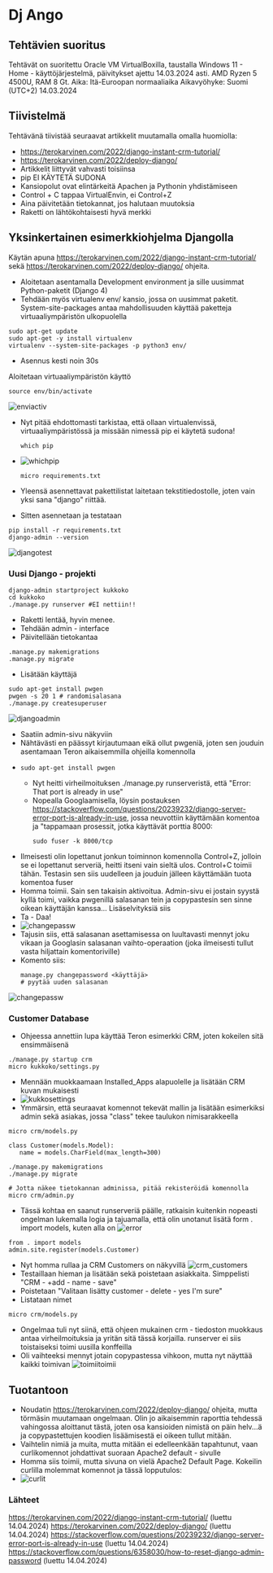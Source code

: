 # Dj Ango

## Tehtävien suoritus
Tehtävät on suoritettu Oracle VM VirtualBoxilla, taustalla Windows 11 - Home - käyttöjärjestelmä, päivitykset ajettu 14.03.2024 asti. AMD Ryzen 5 4500U, RAM 8 Gt. Aika: Itä-Euroopan normaaliaika Aikavyöhyke: Suomi (UTC+2) 14.03.2024

## Tiivistelmä
Tehtävänä tiivistää seuraavat artikkelit muutamalla omalla huomiolla:
- https://terokarvinen.com/2022/django-instant-crm-tutorial/
- https://terokarvinen.com/2022/deploy-django/
- Artikkelit liittyvät vahvasti toisiinsa
- pip EI KÄYTETÄ SUDONA
- Kansiopolut ovat elintärkeitä Apachen ja Pythonin yhdistämiseen
- Control + C tappaa VirtualEnvin, ei Control+Z
- Aina päivitetään tietokannat, jos halutaan muutoksia
- Raketti on lähtökohtaisesti hyvä merkki

## Yksinkertainen esimerkkiohjelma Djangolla

Käytän apuna https://terokarvinen.com/2022/django-instant-crm-tutorial/ sekä https://terokarvinen.com/2022/deploy-django/ ohjeita.
- Aloitetaan asentamalla Development environment ja sille uusimmat Python-paketit (Django 4)
- Tehdään myös virtualenv env/ kansio, jossa on uusimmat paketit. System-site-packages antaa mahdollisuuden käyttää paketteja virtuaaliympäristön ulkopuolella
```
sudo apt-get update
sudo apt-get -y install virtualenv
virtualenv --system-site-packages -p python3 env/
```
- Asennus kesti noin 30s

Aloitetaan virtuaaliympäristön käyttö
```
source env/bin/activate
```

![enviactiv](https://github.com/NicoSaario/Linux_Palvelimet/assets/156778628/184cd30d-c86e-4739-8a87-27886edca03f)

- Nyt pitää ehdottomasti tarkistaa, että ollaan virtualenvissä, virtuaaliympäristössä ja missään nimessä pip ei käytetä sudona!
  ```
  which pip
  ```
- ![whichpip](https://github.com/NicoSaario/Linux_Palvelimet/assets/156778628/32409828-13d2-4c42-a2a2-aa44a19592ce)

  ```
  micro requirements.txt
  ```
- Yleensä asennettavat pakettilistat laitetaan tekstitiedostolle, joten vain yksi sana "django" riittää.
- Sitten asennetaan ja testataan

```
pip install -r requirements.txt
django-admin --version
```
![djangotest](https://github.com/NicoSaario/Linux_Palvelimet/assets/156778628/aeb97847-cdc1-442a-bd47-cf046291e356)

### Uusi Django - projekti
```
django-admin startproject kukkoko
cd kukkoko
./manage.py runserver #EI nettiin!!
```
- Raketti lentää, hyvin menee.
- Tehdään admin - interface
- Päivitellään tietokantaa
```
.manage.py makemigrations
.manage.py migrate
```
- Lisätään käyttäjä
```
sudo apt-get install pwgen
pwgen -s 20 1 # randomisalasana
./manage.py createsuperuser
```
![djangoadmin](https://github.com/NicoSaario/Linux_Palvelimet/assets/156778628/9a020eae-1d68-4d05-a44f-88ddf4898231)
- Saatiin admin-sivu näkyviin
- Nähtävästi en päässyt kirjautumaan eikä ollut pwgeniä, joten sen jouduin asentamaan Teron aikaisemmilla ohjeilla komennolla
- ```
  sudo apt-get install pwgen
  ```
  - Nyt heitti virheilmoituksen ./manage.py runserveristä, että "Error: That port is already in use"
  - Nopealla Googlaamisella, löysin postauksen https://stackoverflow.com/questions/20239232/django-server-error-port-is-already-in-use, jossa neuvottiin käyttämään komentoa ja "tappamaan prosessit, jotka käyttävät porttia 8000:
    ```
    sudo fuser -k 8000/tcp
    ```
- Ilmeisesti olin lopettanut jonkun toiminnon komennolla Control+Z, jolloin se ei lopettanut serveriä, heitti itseni vain sieltä ulos. Control+C toimii tähän. Testasin sen siis uudelleen ja jouduin jälleen käyttämään tuota komentoa fuser
- Homma toimii. Sain sen takaisin aktivoitua. Admin-sivu ei jostain syystä kyllä toimi, vaikka pwgenillä salasanan tein ja copypastesin sen sinne oikean käyttäjän kanssa... Lisäselvityksiä siis
- Ta - Daa!
- ![changepassw](https://github.com/NicoSaario/Linux_Palvelimet/assets/156778628/ac7f2428-b6da-4d41-b095-81560bc829de)
- Tajusin siis, että salasanan asettamisessa on luultavasti mennyt joku vikaan ja Googlasin salasanan vaihto-operaation (joka ilmeisesti tullut vasta hiljattain komentoriville)
- Komento siis:
  ```
  manage.py changepassword <käyttäjä>
  # pyytää uuden salasanan
  ```
![changepassw](https://github.com/NicoSaario/Linux_Palvelimet/assets/156778628/361ee5d9-105d-4ca6-bd93-ff6e244ad965)

### Customer Database
- Ohjeessa annettiin lupa käyttää Teron esimerkki CRM, joten kokeilen sitä ensimmäisenä
```
./manage.py startup crm
micro kukkoko/settings.py
```
- Mennään muokkaamaan Installed_Apps alapuolelle ja lisätään CRM kuvan mukaisesti
- ![kukkosettings](https://github.com/NicoSaario/Linux_Palvelimet/assets/156778628/d309aab4-6753-4b53-a76b-06121290ee88)
- Ymmärsin, että seuraavat komennot tekevät mallin ja lisätään esimerkiksi admin sekä asiakas, jossa "class" tekee  taulukon nimisarakkeella
```
micro crm/models.py
```

```
class Customer(models.Model):
   name = models.CharField(max_length=300)
```

```
./manage.py makemigrations
./manage.py migrate
```

```
# Jotta näkee tietokannan adminissa, pitää rekisteröidä komennolla
micro crm/admin.py
```

- Tässä kohtaa en saanut runserveriä päälle, ratkaisin kuitenkin nopeasti ongelman lukemalla logia ja tajuamalla, että olin unotanut lisätä form . import models, kuten alla on
![error](https://github.com/NicoSaario/Linux_Palvelimet/assets/156778628/dcf5cc5d-83d8-4f97-a92b-b50edd262145)

```
from . import models
admin.site.register(models.Customer)
```

- Nyt homma rullaa ja CRM Customers on näkyvillä
![crm_customers](https://github.com/NicoSaario/Linux_Palvelimet/assets/156778628/73195282-f3eb-4306-9d4a-17b55c086bed)
- Testaillaan hieman ja lisätään sekä poistetaan asiakkaita. Simppelisti "CRM - +add - name - save"
- Poistetaan "Valitaan lisätty customer - delete - yes I'm sure"
- Listataan nimet
```
micro crm/models.py
```
- Ongelmaa tuli nyt siinä, että ohjeen mukainen crm - tiedoston muokkaus antaa virheilmoituksia ja yritän sitä tässä korjailla. runserver ei siis toistaiseksi toimi uusilla konffeilla
- Oli vaihteeksi mennyt jotain copypastessa vihkoon,  mutta nyt näyttää kaikki toimivan
![toimiitoimii](https://github.com/NicoSaario/Linux_Palvelimet/assets/156778628/ff1e0a0d-f38d-4d10-a90c-905db8ca44b1)

## Tuotantoon
- Noudatin https://terokarvinen.com/2022/deploy-django/ ohjeita, mutta törmäsin muutamaan ongelmaan. Olin jo aikaisemmin raporttia tehdessä vahingossa aloittanut tästä, joten osa kansioiden nimistä on päin helv...ä ja copypastettujen koodien lisäämisestä ei oikeen tullut mitään.
- Vaihtelin nimiä ja muita, mutta mitään ei edelleenkään tapahtunut, vaan curlikomennot johdattivat suoraan Apache2 default - sivulle
- Homma siis toimii, mutta sivuna on vielä Apache2 Default Page. Kokeilin curlilla molemmat komennot ja tässä lopputulos:
- ![curlit](https://github.com/NicoSaario/Linux_Palvelimet/assets/156778628/2caeed2d-2730-4ed2-b4b2-d118ec16dcd1)

### Lähteet
https://terokarvinen.com/2022/django-instant-crm-tutorial/ (luettu 14.04.2024)
https://terokarvinen.com/2022/deploy-django/ (luettu 14.04.2024)
https://stackoverflow.com/questions/20239232/django-server-error-port-is-already-in-use (luettu 14.04.2024)
https://stackoverflow.com/questions/6358030/how-to-reset-django-admin-password (luettu 14.04.2024)



  
